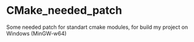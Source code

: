 # CMake_needed_patch
Some needed patch for standart cmake modules, for build my project on Windows (MinGW-w64)
